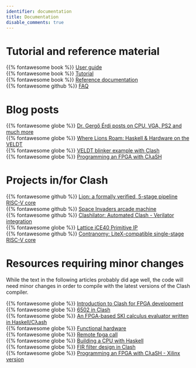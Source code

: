 ```yaml
---
identifier: documentation
title: Documentation
disable_comments: true
---
```


# Tutorial and reference material
{{% fontawesome book %}} [User guide](https://clash-lang.readthedocs.io/en/latest/index.html)</br>
{{% fontawesome book %}} [Tutorial](http://hackage.haskell.org/package/clash-prelude/docs/Clash-Tutorial.html)</br>
{{% fontawesome book %}} [Reference documentation](http://hackage.haskell.org/package/clash-prelude/docs/Clash-Prelude.html)</br>
{{% fontawesome github %}} [FAQ](https://github.com/clash-lang/clash-compiler/wiki/FAQ)

# Blog posts
{{% fontawesome globe %}} [Dr. Gergő Érdi posts on CPU, VGA, PS2 and much more](https://gergo.erdi.hu/blog/tags/clash/)</br>
{{% fontawesome globe %}} [Where Lions Roam: Haskell & Hardware on the VELDT](https://github.com/standardsemiconductor/VELDT-getting-started)</br>
{{% fontawesome globe %}} [VELDT blinker example with Clash](https://github.com/standardsemiconductor/VELDT-blinker-clash)</br>
{{% fontawesome globe %}} [Programming an FPGA with CλaSH](https://qbaylogic.com/blog/2020/07/09/new-clash-fpga-starter.html)

# Projects in/for Clash
{{% fontawesome github %}} [Lion: a formally verified, 5-stage pipeline RISC-V core](https://github.com/standardsemiconductor/lion)</br>
{{% fontawesome github %}} [Space Invaders arcade machine](https://github.com/gergoerdi/clash-spaceinvaders)</br>
{{% fontawesome github %}} [Clashilator: Automated Clash - Verilator integration](https://github.com/gergoerdi/clashilator)</br>
{{% fontawesome globe %}} [Lattice iCE40 Primitive IP](http://hackage.haskell.org/package/ice40-prim)</br>
{{% fontawesome github %}} [Contranomy: LiteX-compatible single-stage RISC-V core](https://github.com/christiaanb/contranomy)</br>

# Resources requiring minor changes
While the text in the following articles probably did age well, the code will need minor changes in order to compile with the latest versions of the Clash compiler.

{{% fontawesome globe %}} [Introduction to Clash for FPGA development](https://bitlog.it/20180320_a_basic_introduction_to_clash_for_fpga_development_part_1.html)</br>
{{% fontawesome globe %}} [6502 in Clash](http://polygonalhell.blogspot.com/2015/09/haskell-and-hardware.html)</br>
{{% fontawesome globe %}} [An FPGA-based SKI calculus evaluator written in Haskell/Cλash](http://yager.io/HaSKI/HaSKI.html)</br>
{{% fontawesome globe %}} [Functional hardware](http://rahne.si/programming/2016/02/28/funcional-hadware.html)</br>
{{% fontawesome globe %}} [Remote fpga call](http://rahne.si/programming/clash/fpga/2016/02/28/remote-core-call.html)</br>
{{% fontawesome globe %}} [Building a CPU with Haskell](http://yager.io/CPU/CPU1.html)</br>
{{% fontawesome globe %}} [FIR filter design in Clash](http://adamwalker.github.io/Filter-Design-in-Clash/)</br>
{{% fontawesome globe %}} [Programming an FPGA with CλaSH - Xilinx version](http://catherineh.github.io/programming/2016/12/26/haskell-on-a-xilinx-fpga)

<style>
.post__title{ display:none; }
</style>
